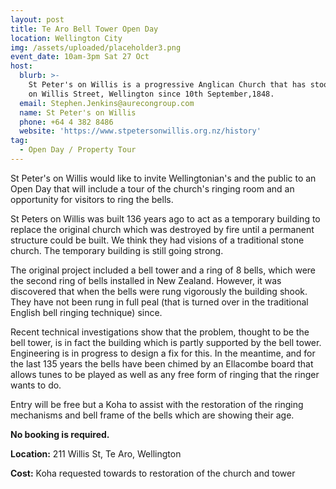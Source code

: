 ```yaml
---
layout: post
title: Te Aro Bell Tower Open Day
location: Wellington City
img: /assets/uploaded/placeholder3.png
event_date: 10am-3pm Sat 27 Oct
host:
  blurb: >-
    St Peter's on Willis is a progressive Anglican Church that has stood watch
    on Willis Street, Wellington since 10th September,1848.
  email: Stephen.Jenkins@aurecongroup.com
  name: St Peter's on Willis
  phone: +64 4 382 8486
  website: 'https://www.stpetersonwillis.org.nz/history'
tag:
  - Open Day / Property Tour
---
```

St Peter's on Willis would like to invite Wellingtonian's and the public to an Open Day that will include a tour of the church's ringing room and an opportunity for visitors to ring the bells.  

St Peters on Willis was built 136 years ago to act as a temporary building to replace the original church which was destroyed by fire until a permanent structure could be built. We think they had visions of a traditional stone church. The temporary building is still going strong.

The original project included a bell tower and a ring of 8 bells, which were the second ring of bells installed in New Zealand. However, it was discovered that when the bells were rung vigorously the building shook. They have not been rung in full peal (that is turned over in the traditional English bell ringing technique) since.  

Recent technical investigations show that the problem, thought to be the bell tower, is in fact the building which is partly supported by the bell tower. Engineering is in progress to design a fix for this. In the meantime, and for the last 135 years the bells have been chimed by an Ellacombe board that allows tunes to be played as well as any free form of ringing that the ringer wants to do.  

Entry will be free but a Koha to assist with the restoration of the ringing mechanisms and bell frame of the bells which are showing their age.

**No booking is required.**

**Location:** 211 Willis St, Te Aro, Wellington

**Cost:** Koha requested towards to restoration of the church and tower
